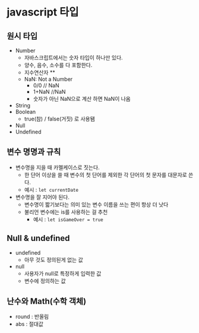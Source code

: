 # javascript 타입

## 원시 타입

- Number
  - 자바스크립트에서는 숫자 타입이 하나만 있다.
  - 양수, 음수, 소수를 다 포함한다.
  - 지수연산자 \*\*
  - NaN: Not a Number
    - 0/0 // NaN
    - 1+NaN //NaN
    - 숫자가 아닌 NaN으로 계산 하면 NaN이 나옴
- String
- Boolean
  - true(참) / false(거짓) 로 사용됌
- Null
- Undefined

## 변수 명명과 규칙

- 변수명을 지을 때 카멜케이스로 짓는다.
  - 한 단어 이상을 쓸 때 변수의 첫 단어를 제외한 각 단어의 첫 문자를 대문자로 쓴다.
  - 예시 : `let currentDate`
- 변수명을 잘 지어야 된다.
  - 변수명이 짧기보다는 의미 있는 변수 이름을 쓰는 편이 항상 더 낫다
  - 불리언 변수에는 is를 사용하는 걸 추천
    - 예시 : `let isGameOver = true`

## Null & undefined

- undefined
  - 아무 것도 정의된게 없는 값
- null
  - 사용자가 null로 특정하게 입력한 값
  - 변수에 정의하는 값

## 난수와 Math(수학 객체)

- round : 반올림
- abs : 절대값
